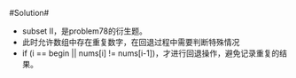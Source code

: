 #Solution#

*   subset II，是problem78的衍生题。
*   此时允许数组中存在重复数字，在回退过程中需要判断特殊情况
*   if (i == begin || nums[i] != nums[i-1])，才进行回退操作，避免记录重复的结果。